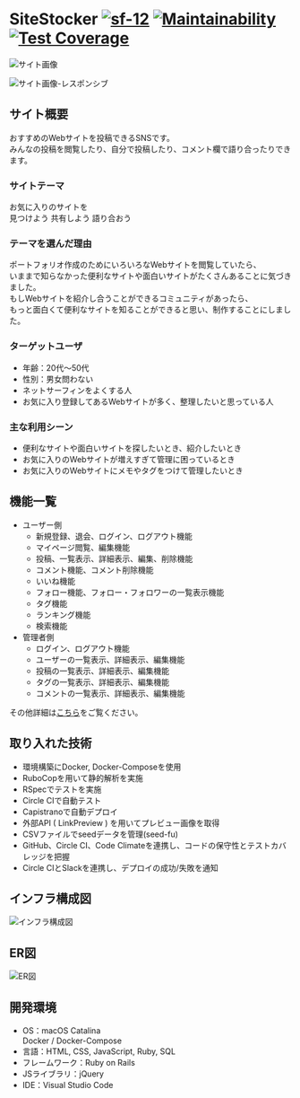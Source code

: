 # SiteStocker [![sf-12](https://circleci.com/gh/sf-12/SiteStocker.svg?style=shield)](https://app.circleci.com/pipelines/github/sf-12/SiteStocker) [![Maintainability](https://api.codeclimate.com/v1/badges/46c8c4a0be7ec7f6a636/maintainability)](https://codeclimate.com/github/sf-12/SiteStocker/maintainability) [![Test Coverage](https://api.codeclimate.com/v1/badges/46c8c4a0be7ec7f6a636/test_coverage)](https://codeclimate.com/github/sf-12/SiteStocker/test_coverage)


![サイト画像](https://user-images.githubusercontent.com/49280097/106329334-97832b00-62c4-11eb-8cd4-73f5a325478e.png)
<br>

![サイト画像-レスポンシブ](https://user-images.githubusercontent.com/49280097/106328658-88e84400-62c3-11eb-9d9b-3e50f664cd1c.png)
<br>

## サイト概要
おすすめのWebサイトを投稿できるSNSです。<br>
みんなの投稿を閲覧したり、自分で投稿したり、コメント欄で語り合ったりできます。<br>

### サイトテーマ
お気に入りのサイトを<br>
見つけよう 共有しよう 語り合おう<br>

### テーマを選んだ理由
ポートフォリオ作成のためにいろいろなWebサイトを閲覧していたら、<br>
いままで知らなかった便利なサイトや面白いサイトがたくさんあることに気づきました。<br>
もしWebサイトを紹介し合うことができるコミュニティがあったら、<br>
もっと面白くて便利なサイトを知ることができると思い、制作することにしました。<br>

### ターゲットユーザ
- 年齢：20代〜50代<br>
- 性別：男女問わない<br>
- ネットサーフィンをよくする人<br>
- お気に入り登録してあるWebサイトが多く、整理したいと思っている人<br>

### 主な利用シーン
- 便利なサイトや面白いサイトを探したいとき、紹介したいとき
- お気に入りのWebサイトが増えすぎて管理に困っているとき
- お気に入りのWebサイトにメモやタグをつけて管理したいとき<br>

## 機能一覧
- ユーザー側
  - 新規登録、退会、ログイン、ログアウト機能
  - マイページ閲覧、編集機能
  - 投稿、一覧表示、詳細表示、編集、削除機能
  - コメント機能、コメント削除機能
  - いいね機能
  - フォロー機能、フォロー・フォロワーの一覧表示機能
  - タグ機能
  - ランキング機能
  - 検索機能
- 管理者側
  - ログイン、ログアウト機能
  - ユーザーの一覧表示、詳細表示、編集機能
  - 投稿の一覧表示、詳細表示、編集機能
  - タグの一覧表示、詳細表示、編集機能
  - コメントの一覧表示、詳細表示、編集機能

その他詳細は[こちら](https://docs.google.com/spreadsheets/d/1ZBZLLgjB8m_0iXxOnhGBY6VyVq8xN-p1pnhqeyoahkU/edit?usp=sharing)をご覧ください。<br>

## 取り入れた技術
- 環境構築にDocker, Docker-Composeを使用
- RuboCopを用いて静的解析を実施
- RSpecでテストを実施
- Circle CIで自動テスト
- Capistranoで自動デプロイ
- 外部API ( LinkPreview ) を用いてプレビュー画像を取得
- CSVファイルでseedデータを管理(seed-fu)
- GitHub、Circle CI、Code Climateを連携し、コードの保守性とテストカバレッジを把握
- Circle CIとSlackを連携し、デプロイの成功/失敗を通知

## インフラ構成図
![インフラ構成図](https://user-images.githubusercontent.com/49280097/107325863-dba8d380-6aed-11eb-9155-ac1779cbfdb7.png)
<br>

## ER図
![ER図](https://user-images.githubusercontent.com/49280097/106114389-d913b900-6192-11eb-8132-cb5a117780e8.png)
<br>

## 開発環境
- OS：macOS Catalina<br>
  Docker / Docker-Compose
- 言語：HTML, CSS, JavaScript, Ruby, SQL
- フレームワーク：Ruby on Rails
- JSライブラリ：jQuery
- IDE：Visual Studio Code
